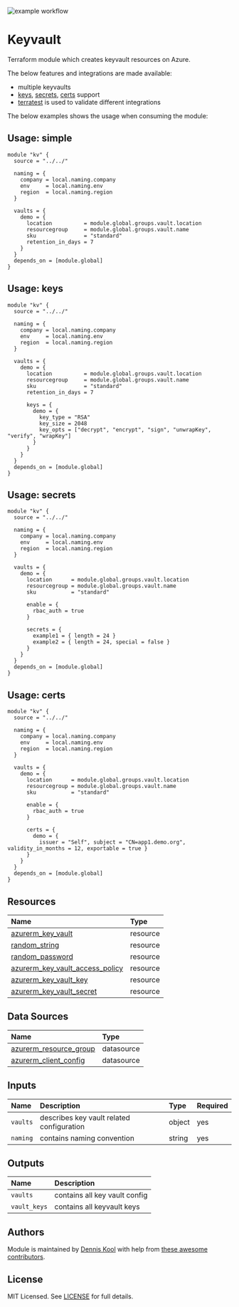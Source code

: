 ![example workflow](https://github.com/aztfmods/module-azurerm-kv/actions/workflows/validate.yml/badge.svg)

# Keyvault

Terraform module which creates keyvault resources on Azure.

The below features and integrations are made available:

- multiple keyvaults
- [keys](examples/keys/main.tf), [secrets](examples/secrets/main.tf), [certs](examples/certs/main.tf) support
- [terratest](https://terratest.gruntwork.io) is used to validate different integrations

The below examples shows the usage when consuming the module:

## Usage: simple

```hcl
module "kv" {
  source = "../../"

  naming = {
    company = local.naming.company
    env     = local.naming.env
    region  = local.naming.region
  }

  vaults = {
    demo = {
      location          = module.global.groups.vault.location
      resourcegroup     = module.global.groups.vault.name
      sku               = "standard"
      retention_in_days = 7
    }
  }
  depends_on = [module.global]
}
```

## Usage: keys

```hcl
module "kv" {
  source = "../../"

  naming = {
    company = local.naming.company
    env     = local.naming.env
    region  = local.naming.region
  }

  vaults = {
    demo = {
      location          = module.global.groups.vault.location
      resourcegroup     = module.global.groups.vault.name
      sku               = "standard"
      retention_in_days = 7

      keys = {
        demo = {
          key_type = "RSA"
          key_size = 2048
          key_opts = ["decrypt", "encrypt", "sign", "unwrapKey", "verify", "wrapKey"]
        }
      }
    }
  }
  depends_on = [module.global]
}
```

## Usage: secrets

```hcl
module "kv" {
  source = "../../"

  naming = {
    company = local.naming.company
    env     = local.naming.env
    region  = local.naming.region
  }

  vaults = {
    demo = {
      location      = module.global.groups.vault.location
      resourcegroup = module.global.groups.vault.name
      sku           = "standard"

      enable = {
        rbac_auth = true
      }

      secrets = {
        example1 = { length = 24 }
        example2 = { length = 24, special = false }
      }
    }
  }
  depends_on = [module.global]
}
```

## Usage: certs

```hcl
module "kv" {
  source = "../../"

  naming = {
    company = local.naming.company
    env     = local.naming.env
    region  = local.naming.region
  }

  vaults = {
    demo = {
      location      = module.global.groups.vault.location
      resourcegroup = module.global.groups.vault.name
      sku           = "standard"

      enable = {
        rbac_auth = true
      }

      certs = {
        demo = {
          issuer = "Self", subject = "CN=app1.demo.org", validity_in_months = 12, exportable = true }
      }
    }
  }
  depends_on = [module.global]
}
```

## Resources

| Name | Type |
| :-- | :-- |
| [azurerm_key_vault](https://registry.terraform.io/providers/hashicorp/azurerm/latest/docs/resources/key_vault) | resource |
| [random_string](https://registry.terraform.io/providers/hashicorp/random/latest/docs/resources/string) | resource |
| [random_password](https://registry.terraform.io/providers/hashicorp/random/latest/docs/resources/password) | resource |
| [azurerm_key_vault_access_policy](https://registry.terraform.io/providers/hashicorp/azurerm/latest/docs/resources/key_vault_access_policy) | resource |
| [azurerm_key_vault_key](https://registry.terraform.io/providers/hashicorp/azurerm/latest/docs/resources/key_vault_key) | resource |
| [azurerm_key_vault_secret](https://registry.terraform.io/providers/hashicorp/azurerm/latest/docs/resources/key_vault_secret) | resource |

## Data Sources

| Name | Type |
| :-- | :-- |
| [azurerm_resource_group](https://registry.terraform.io/providers/hashicorp/azurerm/1.39.0/docs/data-sources/resource_group) | datasource |
| [azurerm_client_config](https://registry.terraform.io/providers/hashicorp/azurerm/latest/docs/data-sources/client_config) | datasource |

## Inputs

| Name | Description | Type | Required |
| :-- | :-- | :-- | :-- |
| `vaults` | describes key vault related configuration | object | yes |
| `naming` | contains naming convention | string | yes |

## Outputs

| Name | Description |
| :-- | :-- |
| `vaults` | contains all key vault config |
| `vault_keys` | contains all keyvault keys |

## Authors

Module is maintained by [Dennis Kool](https://github.com/dkooll) with help from [these awesome contributors](https://github.com/aztfmods/module-azurerm-kv/graphs/contributors).

## License

MIT Licensed. See [LICENSE](https://github.com/aztfmods/module-azurerm-kv/blob/main/LICENSE) for full details.